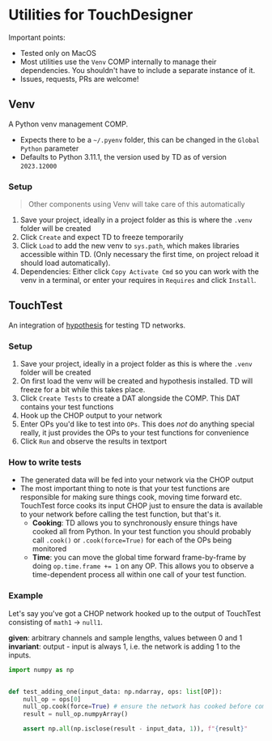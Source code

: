 # Utilities for TouchDesigner

Important points:

- Tested only on MacOS
- Most utilities use the `Venv` COMP internally to manage their dependencies. You shouldn't have to include a separate instance of it.
- Issues, requests, PRs are welcome!

## Venv

A Python venv management COMP.

- Expects there to be a `~/.pyenv` folder, this can be changed in the `Global Python` parameter
- Defaults to Python 3.11.1, the version used by TD as of version `2023.12000`

### Setup

> Other components using Venv will take care of this automatically

1. Save your project, ideally in a project folder as this is where the `.venv` folder will be created
2. Click `Create` and expect TD to freeze temporarily
3. Click `Load` to add the new venv to `sys.path`, which makes libraries accessible within TD. (Only necessary the first time, on project reload it should load automatically).
4. Dependencies: Either click `Copy Activate Cmd` so you can work with the venv in a terminal, or enter your requires in `Requires` and click `Install`.

## TouchTest

An integration of [hypothesis](https://hypothesis.readthedocs.io/en/latest/) for testing TD networks.

### Setup

1. Save your project, ideally in a project folder as this is where the `.venv` folder will be created
2. On first load the venv will be created and hypothesis installed. TD will freeze for a bit while this takes place.
3. Click `Create Tests` to create a DAT alongside the COMP. This DAT contains your test functions
4. Hook up the CHOP output to your network
5. Enter OPs you'd like to test into `OPs`. This does *not* do anything special really, it just provides the OPs to your test functions for convenience
6. Click `Run` and observe the results in textport

### How to write tests

- The generated data will be fed into your network via the CHOP output
- The most important thing to note is that your test functions are responsible for making sure things cook, moving time forward etc. TouchTest force cooks its input CHOP just to ensure the data is available to your network before calling the test function, but that's it.
  - **Cooking**: TD allows you to synchronously ensure things have cooked all from Python. In your test function you should probably call `.cook()` or `.cook(force=True)` for each of the OPs being monitored
  - **Time**: you can move the global time forward frame-by-frame by doing `op.time.frame += 1` on any OP. This allows you to observe a time-dependent process all within one call of your test function.

### Example

Let's say you've got a CHOP network hooked up to the output of TouchTest consisting of `math1` -> `null1`.

**given**: arbitrary channels and sample lengths, values between 0 and 1
**invariant**: output - input is always 1, i.e. the network is adding 1 to the inputs.

```python
import numpy as np


def test_adding_one(input_data: np.ndarray, ops: list[OP]):
    null_op = ops[0]
    null_op.cook(force=True) # ensure the network has cooked before comparing
    result = null_op.numpyArray()

    assert np.all(np.isclose(result - input_data, 1)), f"{result}"
```